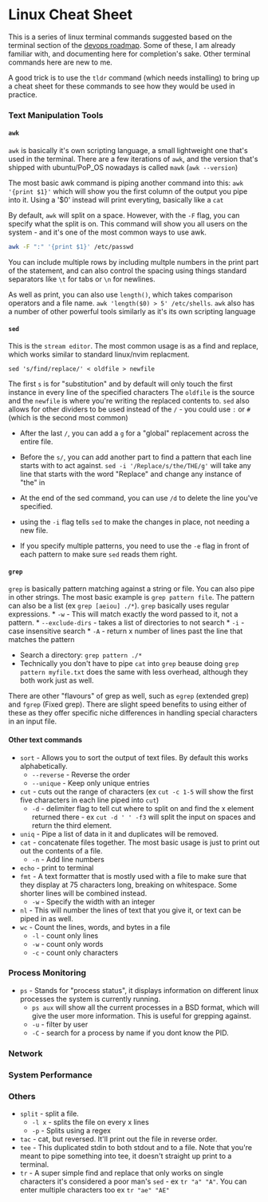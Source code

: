 # Linux Cheat Sheet

This is a series of linux terminal commands suggested based on the terminal 
section of the [devops roadmap](https://roadmap.sh/devops). Some of these, I 
am already familiar with, and documenting here for completion's sake. Other
terminal commands here are new to me. 

A good trick is to use the `tldr` command (which needs installing) to bring up
a cheat sheet for these commands to see how they would be used in practice.

### Text Manipulation Tools
#### `awk`
`awk` is basically it's own scripting language, a small lightweight one that's
used in the terminal. There are a few iterations of `awk`, and the version 
that's shipped with ubuntu/PoP_OS nowadays is called `mawk` (`awk --version`)

The most basic awk command is piping another command into this: 
`awk '{print $1}'` which will show you the first column of the output you pipe
into it. Using a '$0' instead will print everyting, basically like a `cat`

By default, `awk` will split on a space. However, with the `-F` flag, you
can specify what the split is on. This command will show you all users on 
the system - and it's one of the most common ways to use awk.

```bash
awk -F ":" '{print $1}' /etc/passwd
```

You can include multiple rows by including multple numbers in the print
part of the statement, and can also control the spacing using things 
standard separators like `\t` for tabs or `\n` for newlines. 

As well as print, you can also use `length()`, which takes comparison 
operators and a file name. `awk 'length($0) > 5' /etc/shells`. `awk` also has
a number of other powerful tools similarly as it's its own scripting language

#### `sed`
This is the `stream editor`. The most common usage is as a find and replace, 
which works similar to standard linux/nvim replacment. 

`sed 's/find/replace/' < oldfile > newfile`

The first `s` is for "substitution" and by default will only touch the first 
instance in every line of the specified characters The `oldfile` is the source 
and the `newfile` is where you're writing the replaced contents to. `sed` also 
allows for other dividers to be used instead of the `/` - you could use `:` or 
`#` (which is the second most common)

 * After the last `/`, you can add a `g` for a "global" replacement across the
   entire file.
 * Before the `s/`, you can add another part to find a pattern that each line 
   starts with to act against. `sed -i '/Replace/s/the/THE/g'` will take any 
   line that starts with the word "Replace" and change any instance of "the" in 
 * At the end of the sed command, you can use `/d` to delete the line you've 
   specified.

 * using the `-i` flag tells `sed` to make the changes in place, not needing a 
   new file.
 * If you specify multiple patterns, you need to use the `-e` flag in front of 
   each pattern to make sure `sed` reads them right.

#### `grep`
`grep` is basically pattern matching against a string or file. You can also 
pipe in other strings. The most basic example is `grep pattern file`. The 
pattern can also be a list (ex `grep [aeiou] ./*`). `grep` basically uses
regular expressions.
    * `-w` - This will match exactly the word passed to it, not a pattern.
    * `--exclude-dirs` - takes a list of directories to not search
    * `-i` - case insensitive search
    * `-A` - return x number of lines past the line that matches the pattern

- Search a directory: `grep pattern ./*`
- Technically you don't have to pipe `cat` into `grep` beause doing 
`grep pattern myfile.txt` does the same with less overhead, although they both
work just as well.

There are other "flavours" of grep as well, such as `egrep` (extended grep) and
`fgrep` (Fixed grep). There are slight speed benefits to using either of these
as they offer specific niche differences in handling special characters in 
an input file.

#### Other text commands
* `sort` - Allows you to sort the output of text files. By default this works
alphabetically.
    * `--reverse` - Reverse the order
    * `--unique` - Keep only unique entries
* `cut` - cuts out the range of characters (ex `cut -c 1-5` will show the first
five characters in each line piped into `cut`)
    * `-d` - delimiter flag to tell cut where to split on and find the x 
    element returned there - ex `cut -d ' ' -f3` will split the input on spaces
    and return the third element.
* `uniq` - Pipe a list of data in it and duplicates will be removed.
* `cat` - concatenate files together. The most basic usage is just to print out
out the contents of a file.
    * `-n` - Add line numbers
* `echo` - print to terminal
* `fmt` - A text formatter that is mostly used with a file to make sure that 
they display at 75 characters long, breaking on whitespace. Some shorter lines
will be combined instead.
    * `-w` - Specify the width with an integer
* `nl` - This will number the lines of text that you give it, or text can be 
piped in as well.
* `wc` - Count the lines, words, and bytes in a file
    * `-l` - count only lines
    * `-w` - count only words
    * `-c` - count only characters

### Process Monitoring
* `ps` - Stands for "process status", it displays information on different linux processes the system is currently running. 
    * `ps aux` will show all the current processes in a BSD format, which will give the user more information. This is useful for grepping against.
    * `-u` - filter by user
    * `-C` - search for a process by name if you dont know the PID.


### Network


### System Performance


### Others
* `split` - split a file.
    * `-l x` - splits the file on every x lines
    * `-p` - Splits using a regex
* `tac` - cat, but reversed. It'll print out the file in reverse order.
* `tee` - This duplicated stdin to both stdout and to a file. Note that you're
meant to pipe something into tee, it doesn't straight up print to a terminal.
* `tr` - A super simple find and replace that only works on single characters 
it's considered a poor man's `sed` - ex `tr "a" "A"`. You can enter multiple
characters too ex `tr "ae" "AE"`


